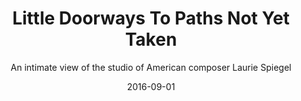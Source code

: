 ---
title: Little Doorways To Paths Not Yet Taken
subtitle: An intimate view of the studio of American composer Laurie Spiegel
date: '2016-09-01'
thumbnail: laurie.jpg
related: []
category: ['films']
---